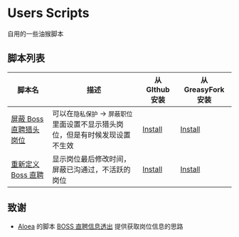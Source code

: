 # Users Scripts

自用的一些油猴脚本

## 脚本列表

| 脚本名                              | 描述                                                                           | 从 GIthub 安装           | 从 GreasyFork 安装       |
| ----------------------------------- | ------------------------------------------------------------------------------ | ------------------------ | ------------------------ |
| [屏蔽 Boss 直聘猎头岗位][bh-github] | 可以在`隐私保护` -> `屏蔽职位`里面设置不显示猎头岗位，但是有时候发现设置不生效 | [Install][bh-github-raw] | [Install][bh-greasyfork] |
| [重新定义 Boss 直聘][rb-github]     | 显示岗位最后修改时间，屏蔽已沟通过，不活跃的岗位                               | [Install][rb-github-raw] | [Install][rb-greasyfork] |

[bh-github]: https://github.com/tjx666/user-scripts/blob/main/block-hunter.user.js
[bh-github-raw]: https://raw.githubusercontent.com/tjx666/user-scripts/main/block-hunter.user.js
[bh-greasyfork]: https://greasyfork.org/zh-CN/scripts/489722-%E5%B1%8F%E8%94%BD-boss-%E7%9B%B4%E8%81%98%E7%8C%8E%E5%A4%B4%E5%B2%97%E4%BD%8D
[rb-github]: https://github.com/tjx666/user-scripts/blob/main/refined-boss.user.js
[rb-github-raw]: https://raw.githubusercontent.com/tjx666/user-scripts/main/refined-boss.user.js
[rb-greasyfork]: https://greasyfork.org/zh-CN/scripts/489794-%E9%87%8D%E6%96%B0%E5%AE%9A%E4%B9%89boss%E7%9B%B4%E8%81%98

## 致谢

- [Aloea](blog.liluhui.cn) 的脚本 [BOSS 直聘信息透出](https://greasyfork.org/zh-CN/scripts/486545-boss%E7%9B%B4%E8%81%98%E4%BF%A1%E6%81%AF%E9%80%8F%E5%87%BA)
  提供获取岗位信息的思路
